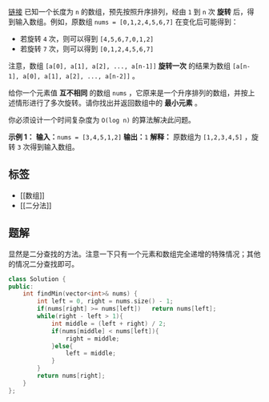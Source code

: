 [链接](https://leetcode.cn/problems/find-minimum-in-rotated-sorted-array/description/)
已知一个长度为 `n` 的数组，预先按照升序排列，经由 `1` 到 `n` 次 **旋转** 后，得到输入数组。例如，原数组 `nums = [0,1,2,4,5,6,7]` 在变化后可能得到：

- 若旋转 `4` 次，则可以得到 `[4,5,6,7,0,1,2]`
- 若旋转 `7` 次，则可以得到 `[0,1,2,4,5,6,7]`

注意，数组 `[a[0], a[1], a[2], ..., a[n-1]]` **旋转一次** 的结果为数组 `[a[n-1], a[0], a[1], a[2], ..., a[n-2]]` 。

给你一个元素值 **互不相同** 的数组 `nums` ，它原来是一个升序排列的数组，并按上述情形进行了多次旋转。请你找出并返回数组中的 **最小元素** 。

你必须设计一个时间复杂度为 `O(log n)` 的算法解决此问题。

**示例 1：**
**输入：**`nums = [3,4,5,1,2]`
**输出：**`1`
**解释：** 原数组为 `[1,2,3,4,5]` ，旋转 `3` 次得到输入数组。

## 标签
- [[数组]]
- [[二分法]]

## 题解

显然是二分查找的方法。注意一下只有一个元素和数组完全递增的特殊情况；其他的情况二分查找即可。
```cpp
class Solution {
public:
    int findMin(vector<int>& nums) {
        int left = 0, right = nums.size() - 1;
        if(nums[right] >= nums[left])   return nums[left];
        while(right - left > 1){
            int middle = (left + right) / 2;
            if(nums[middle] < nums[left]){
                right = middle;
            }else{
                left = middle;
            }
        }
        return nums[right];
    }
};
```
